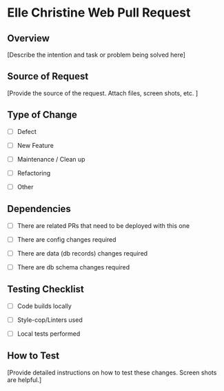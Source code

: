 # Elle Christine Web Pull Request


## Overview
[Describe the intention and task or problem being solved here]


## Source of Request
[Provide the source of the request. Attach files, screen shots, etc. ]


## Type of Change
- [ ] Defect
- [ ] New Feature
- [ ] Maintenance /  Clean up
- [ ] Refactoring
- [ ] Other


## Dependencies
- [ ] There are related PRs that need to be deployed with this one
- [ ] There are config changes required
- [ ] There are data (db records) changes required
- [ ] There are db schema changes required


## Testing Checklist
- [ ] Code builds locally
- [ ] Style-cop/Linters used
- [ ] Local tests performed


## How to Test
[Provide detailed instructions on how to test these changes.  Screen shots are helpful.]

